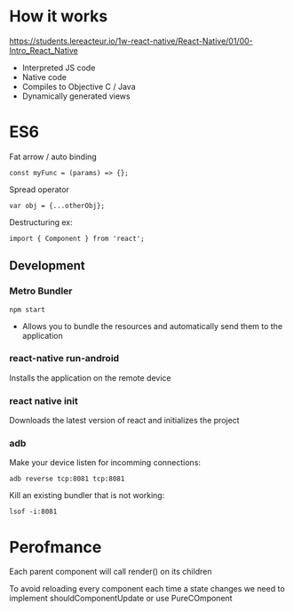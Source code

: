 # How it works

https://students.lereacteur.io/1w-react-native/React-Native/01/00-Intro_React_Native

- Interpreted JS code
- Native code
- Compiles to Objective C / Java
- Dynamically generated views


# ES6

Fat arrow / auto binding

```
const myFunc = (params) => {};
```

Spread operator

```
var obj = {...otherObj};
```

Destructuring ex:

```
import { Component } from 'react';
```

## Development

### Metro Bundler

```
npm start
```

- Allows you to bundle the resources and automatically send them to the application

### react-native run-android

Installs the application on the remote device

### react native init

Downloads the latest version of react and initializes the project

### adb

Make your device listen for incomming connections:

```
adb reverse tcp:8081 tcp:8081
```

Kill an existing bundler that is not working:

```
lsof -i:8081
```

# Perofmance

Each parent component will call render() on its children

To avoid reloading every component each time a state changes we need to implement shouldComponentUpdate or use PureCOmponent


